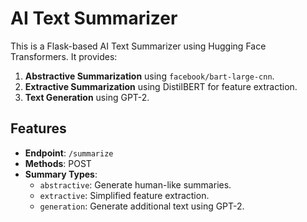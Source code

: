 # AI Text Summarizer

This is a Flask-based AI Text Summarizer using Hugging Face Transformers. It provides:
1. **Abstractive Summarization** using `facebook/bart-large-cnn`.
2. **Extractive Summarization** using DistilBERT for feature extraction.
3. **Text Generation** using GPT-2.

## Features
- **Endpoint**: `/summarize`
- **Methods**: POST
- **Summary Types**:
  - `abstractive`: Generate human-like summaries.
  - `extractive`: Simplified feature extraction.
  - `generation`: Generate additional text using GPT-2.

